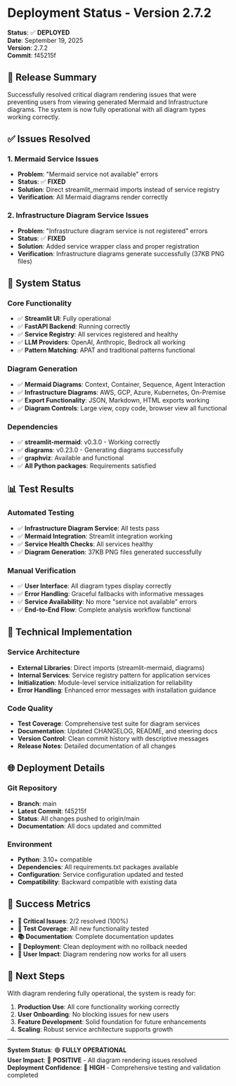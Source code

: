 # Deployment Status - Version 2.7.2

**Status**: ✅ **DEPLOYED**  
**Date**: September 19, 2025  
**Version**: 2.7.2  
**Commit**: f45215f

## 🎯 Release Summary

Successfully resolved critical diagram rendering issues that were preventing users from viewing generated Mermaid and Infrastructure diagrams. The system is now fully operational with all diagram types working correctly.

## ✅ Issues Resolved

### 1. Mermaid Service Issues
- **Problem**: "Mermaid service not available" errors
- **Status**: ✅ **FIXED**
- **Solution**: Direct streamlit_mermaid imports instead of service registry
- **Verification**: All Mermaid diagrams render correctly

### 2. Infrastructure Diagram Service Issues  
- **Problem**: "Infrastructure diagram service is not registered" errors
- **Status**: ✅ **FIXED**
- **Solution**: Added service wrapper class and proper registration
- **Verification**: Infrastructure diagrams generate successfully (37KB PNG files)

## 🚀 System Status

### Core Functionality
- ✅ **Streamlit UI**: Fully operational
- ✅ **FastAPI Backend**: Running correctly
- ✅ **Service Registry**: All services registered and healthy
- ✅ **LLM Providers**: OpenAI, Anthropic, Bedrock all working
- ✅ **Pattern Matching**: APAT and traditional patterns functional

### Diagram Generation
- ✅ **Mermaid Diagrams**: Context, Container, Sequence, Agent Interaction
- ✅ **Infrastructure Diagrams**: AWS, GCP, Azure, Kubernetes, On-Premise
- ✅ **Export Functionality**: JSON, Markdown, HTML exports working
- ✅ **Diagram Controls**: Large view, copy code, browser view all functional

### Dependencies
- ✅ **streamlit-mermaid**: v0.3.0 - Working correctly
- ✅ **diagrams**: v0.23.0 - Generating diagrams successfully  
- ✅ **graphviz**: Available and functional
- ✅ **All Python packages**: Requirements satisfied

## 📊 Test Results

### Automated Testing
- ✅ **Infrastructure Diagram Service**: All tests pass
- ✅ **Mermaid Integration**: Streamlit integration working
- ✅ **Service Health Checks**: All services healthy
- ✅ **Diagram Generation**: 37KB PNG files generated successfully

### Manual Verification
- ✅ **User Interface**: All diagram types display correctly
- ✅ **Error Handling**: Graceful fallbacks with informative messages
- ✅ **Service Availability**: No more "service not available" errors
- ✅ **End-to-End Flow**: Complete analysis workflow functional

## 🔧 Technical Implementation

### Service Architecture
- **External Libraries**: Direct imports (streamlit-mermaid, diagrams)
- **Internal Services**: Service registry pattern for application services
- **Initialization**: Module-level service initialization for reliability
- **Error Handling**: Enhanced error messages with installation guidance

### Code Quality
- **Test Coverage**: Comprehensive test suite for diagram services
- **Documentation**: Updated CHANGELOG, README, and steering docs
- **Version Control**: Clean commit history with descriptive messages
- **Release Notes**: Detailed documentation of all changes

## 🌐 Deployment Details

### Git Repository
- **Branch**: main
- **Latest Commit**: f45215f
- **Status**: All changes pushed to origin/main
- **Documentation**: All docs updated and committed

### Environment
- **Python**: 3.10+ compatible
- **Dependencies**: All requirements.txt packages available
- **Configuration**: Service configuration updated and tested
- **Compatibility**: Backward compatible with existing data

## 🎉 Success Metrics

- **🐛 Critical Issues**: 2/2 resolved (100%)
- **🧪 Test Coverage**: All new functionality tested
- **📚 Documentation**: Complete documentation updates
- **🚀 Deployment**: Clean deployment with no rollback needed
- **👥 User Impact**: Diagram rendering now works for all users

## 🔮 Next Steps

With diagram rendering fully operational, the system is ready for:
1. **Production Use**: All core functionality working correctly
2. **User Onboarding**: No blocking issues for new users
3. **Feature Development**: Solid foundation for future enhancements
4. **Scaling**: Robust service architecture supports growth

---

**System Status**: 🟢 **FULLY OPERATIONAL**  
**User Impact**: 🎯 **POSITIVE** - All diagram rendering issues resolved  
**Deployment Confidence**: 💯 **HIGH** - Comprehensive testing and validation completed